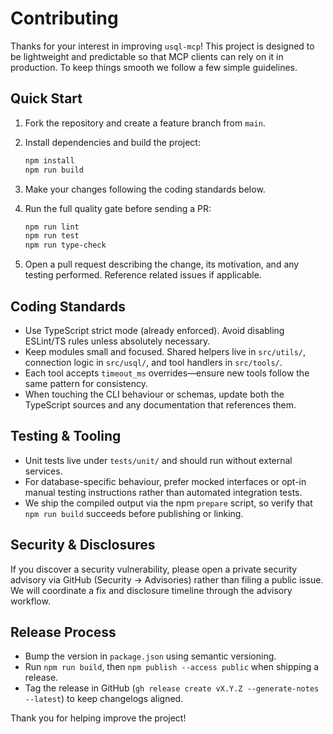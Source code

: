 # Contributing

Thanks for your interest in improving `usql-mcp`! This project is designed to be lightweight and predictable so that MCP clients can rely on it in production. To keep things smooth we follow a few simple guidelines.

## Quick Start

1. Fork the repository and create a feature branch from `main`.
2. Install dependencies and build the project:

   ```bash
   npm install
   npm run build
   ```

3. Make your changes following the coding standards below.
4. Run the full quality gate before sending a PR:

   ```bash
   npm run lint
   npm run test
   npm run type-check
   ```

5. Open a pull request describing the change, its motivation, and any testing performed. Reference related issues if applicable.

## Coding Standards

- Use TypeScript strict mode (already enforced). Avoid disabling ESLint/TS rules unless absolutely necessary.
- Keep modules small and focused. Shared helpers live in `src/utils/`, connection logic in `src/usql/`, and tool handlers in `src/tools/`.
- Each tool accepts `timeout_ms` overrides—ensure new tools follow the same pattern for consistency.
- When touching the CLI behaviour or schemas, update both the TypeScript sources and any documentation that references them.

## Testing & Tooling

- Unit tests live under `tests/unit/` and should run without external services.
- For database-specific behaviour, prefer mocked interfaces or opt-in manual testing instructions rather than automated integration tests.
- We ship the compiled output via the npm `prepare` script, so verify that `npm run build` succeeds before publishing or linking.

## Security & Disclosures

If you discover a security vulnerability, please open a private security advisory via GitHub (Security → Advisories) rather than filing a public issue. We will coordinate a fix and disclosure timeline through the advisory workflow.

## Release Process

- Bump the version in `package.json` using semantic versioning.
- Run `npm run build`, then `npm publish --access public` when shipping a release.
- Tag the release in GitHub (`gh release create vX.Y.Z --generate-notes --latest`) to keep changelogs aligned.

Thank you for helping improve the project!
